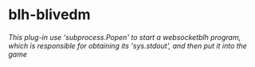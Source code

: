 # blh-blivedm
###### This plug-in use 'subprocess.Popen' to start a websocketblh program, which is responsible for obtaining its 'sys.stdout', and then put it into the game
